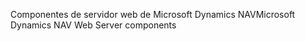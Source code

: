 <span data-ttu-id="c0a0a-101">Componentes de servidor web de Microsoft Dynamics NAV</span><span class="sxs-lookup"><span data-stu-id="c0a0a-101">Microsoft Dynamics NAV Web Server components</span></span>